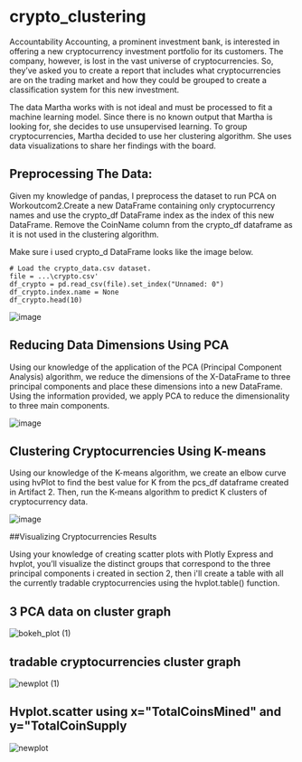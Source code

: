 # crypto_clustering
Accountability Accounting, a prominent investment bank, is interested in offering a new cryptocurrency investment portfolio for its customers. The company, however, is lost in the vast universe of cryptocurrencies. So, they’ve asked you to create a report that includes what cryptocurrencies are on the trading market and how they could be grouped to create a classification system for this new investment.

The data Martha works with is not ideal and must be processed to fit a machine learning model. Since there is no known output that Martha is looking for, she decides to use unsupervised learning. To group cryptocurrencies, Martha decided to use her clustering algorithm. She uses data visualizations to share her findings with the board.
## Preprocessing The Data:
Given my knowledge of pandas, I preprocess the dataset to run PCA on Workoutcom2.Create a new DataFrame containing only cryptocurrency names and use the crypto_df DataFrame index as the index of this new DataFrame. Remove the CoinName column from the crypto_df dataframe as it is not used in the clustering algorithm.

Make sure i used crypto_d DataFrame looks like the image below.
```
# Load the crypto_data.csv dataset.
file = ...\crypto.csv'
df_crypto = pd.read_csv(file).set_index("Unnamed: 0")
df_crypto.index.name = None
df_crypto.head(10)
```
![image](https://user-images.githubusercontent.com/23088053/213334852-7bfd28f2-b06d-48aa-a8a7-c987bdf5f4fa.png)

## Reducing Data Dimensions Using PCA

Using our knowledge of the application of the PCA (Principal Component Analysis) algorithm, we reduce the dimensions of the X-DataFrame to three principal components and place these dimensions into a new DataFrame.
Using the information provided, we apply PCA to reduce the dimensionality to three main components.

![image](https://user-images.githubusercontent.com/23088053/213335255-a586fec4-a5f6-4c6a-a0c3-9d1b6c274d1e.png)

## Clustering Cryptocurrencies Using K-means

Using our knowledge of the K-means algorithm, we create an elbow curve using hvPlot to find the best value for K from the pcs_df dataframe created in Artifact 2. Then, run the K-means algorithm to predict K clusters of cryptocurrency data.

![image](https://user-images.githubusercontent.com/23088053/213335547-bdb0e062-f048-4cfd-be1f-926162dc0eef.png)

##Visualizing Cryptocurrencies Results

Using your knowledge of creating scatter plots with Plotly Express and hvplot, you’ll visualize the distinct groups that correspond to the three principal components i created in section 2, then i'll create a table with all the currently tradable cryptocurrencies using the hvplot.table() function.
## 3 PCA data on cluster graph
![bokeh_plot (1)](https://user-images.githubusercontent.com/23088053/213335902-eedd7f30-5abd-49f2-abe7-c3a3633e568a.png)
## tradable cryptocurrencies cluster graph
![newplot (1)](https://user-images.githubusercontent.com/23088053/213335908-761f7d22-de52-4096-8618-d06780032e77.png)
## Hvplot.scatter using x="TotalCoinsMined" and y="TotalCoinSupply
![newplot](https://user-images.githubusercontent.com/23088053/213335918-53791203-3acc-445b-862a-47e095b648a6.png)
